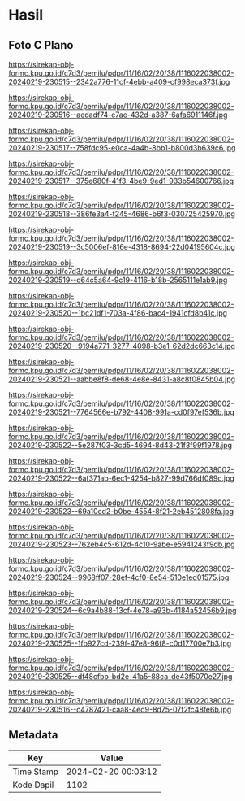 # Hasil

## Foto C Plano

https://sirekap-obj-formc.kpu.go.id/c7d3/pemilu/pdpr/11/16/02/20/38/1116022038002-20240219-230515--2342a776-11cf-4ebb-a409-cf998eca373f.jpg

https://sirekap-obj-formc.kpu.go.id/c7d3/pemilu/pdpr/11/16/02/20/38/1116022038002-20240219-230516--aedadf74-c7ae-432d-a387-6afa6911146f.jpg

https://sirekap-obj-formc.kpu.go.id/c7d3/pemilu/pdpr/11/16/02/20/38/1116022038002-20240219-230517--758fdc95-e0ca-4a4b-8bb1-b800d3b639c6.jpg

https://sirekap-obj-formc.kpu.go.id/c7d3/pemilu/pdpr/11/16/02/20/38/1116022038002-20240219-230517--375e680f-41f3-4be9-9ed1-933b54600766.jpg

https://sirekap-obj-formc.kpu.go.id/c7d3/pemilu/pdpr/11/16/02/20/38/1116022038002-20240219-230518--386fe3a4-f245-4686-b6f3-030725425970.jpg

https://sirekap-obj-formc.kpu.go.id/c7d3/pemilu/pdpr/11/16/02/20/38/1116022038002-20240219-230519--3c5006ef-816e-4318-8694-22d04195604c.jpg

https://sirekap-obj-formc.kpu.go.id/c7d3/pemilu/pdpr/11/16/02/20/38/1116022038002-20240219-230519--d64c5a64-9c19-4116-b18b-2565111e1ab9.jpg

https://sirekap-obj-formc.kpu.go.id/c7d3/pemilu/pdpr/11/16/02/20/38/1116022038002-20240219-230520--1bc21df1-703a-4f86-bac4-1941cfd8b41c.jpg

https://sirekap-obj-formc.kpu.go.id/c7d3/pemilu/pdpr/11/16/02/20/38/1116022038002-20240219-230520--9194a771-3277-4098-b3e1-62d2dc663c14.jpg

https://sirekap-obj-formc.kpu.go.id/c7d3/pemilu/pdpr/11/16/02/20/38/1116022038002-20240219-230521--aabbe8f8-de68-4e8e-8431-a8c8f0845b04.jpg

https://sirekap-obj-formc.kpu.go.id/c7d3/pemilu/pdpr/11/16/02/20/38/1116022038002-20240219-230521--7764566e-b792-4408-991a-cd0f97ef536b.jpg

https://sirekap-obj-formc.kpu.go.id/c7d3/pemilu/pdpr/11/16/02/20/38/1116022038002-20240219-230522--5e287f03-3cd5-4694-8d43-21f3f99f1978.jpg

https://sirekap-obj-formc.kpu.go.id/c7d3/pemilu/pdpr/11/16/02/20/38/1116022038002-20240219-230522--6af371ab-6ec1-4254-b827-99d766df089c.jpg

https://sirekap-obj-formc.kpu.go.id/c7d3/pemilu/pdpr/11/16/02/20/38/1116022038002-20240219-230523--69a10cd2-b0be-4554-8f21-2eb4512808fa.jpg

https://sirekap-obj-formc.kpu.go.id/c7d3/pemilu/pdpr/11/16/02/20/38/1116022038002-20240219-230523--762eb4c5-612d-4c10-9abe-e5941243f9db.jpg

https://sirekap-obj-formc.kpu.go.id/c7d3/pemilu/pdpr/11/16/02/20/38/1116022038002-20240219-230524--9968ff07-28ef-4cf0-8e54-510e1ed01575.jpg

https://sirekap-obj-formc.kpu.go.id/c7d3/pemilu/pdpr/11/16/02/20/38/1116022038002-20240219-230524--6c9a4b88-13cf-4e78-a93b-4184a52456b9.jpg

https://sirekap-obj-formc.kpu.go.id/c7d3/pemilu/pdpr/11/16/02/20/38/1116022038002-20240219-230525--1fb927cd-239f-47e8-96f8-c0d17700e7b3.jpg

https://sirekap-obj-formc.kpu.go.id/c7d3/pemilu/pdpr/11/16/02/20/38/1116022038002-20240219-230525--df48cfbb-bd2e-41a5-88ca-de43f5070e27.jpg

https://sirekap-obj-formc.kpu.go.id/c7d3/pemilu/pdpr/11/16/02/20/38/1116022038002-20240219-230516--c4787421-caa8-4ed9-8d75-07f2fc48fe6b.jpg


## Metadata

| Key        | Value               |
| ---------- | ------------------- |
| Time Stamp | 2024-02-20 00:03:12 |
| Kode Dapil | 1102                |



